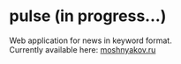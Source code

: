# pulse (in progress...)
Web application for news in keyword format.<br> 
Currently available here: [moshnyakov.ru](https://moshnyakov.ru)